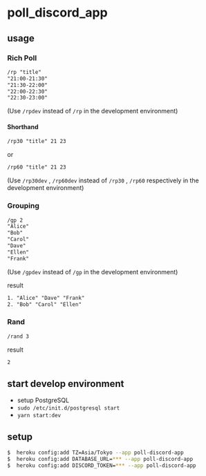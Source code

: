 # poll_discord_app

## usage

### Rich Poll

```txt
/rp "title"
"21:00-21:30"
"21:30-22:00"
"22:00-22:30"
"22:30-23:00"
```

(Use `/rpdev` instead of `/rp` in the development environment)

#### Shorthand

```txt
/rp30 "title" 21 23
```

or

```txt
/rp60 "title" 21 23
```

(Use `/rp30dev` , `/rp60dev` instead of `/rp30` , `/rp60` respectively in the development environment)

### Grouping

```txt
/gp 2
"Alice"
"Bob"
"Carol"
"Dave"
"Ellen"
"Frank"
```

(Use `/gpdev` instead of `/gp` in the development environment)

result

```txt
1. "Alice" "Dave" "Frank"
2. "Bob" "Carol" "Ellen"
```

### Rand

```txt
/rand 3
```

result

```txt
2
```

## start develop environment

-   setup PostgreSQL
-   `sudo /etc/init.d/postgresql start`
-   `yarn start:dev`

## setup

```bash
$  heroku config:add TZ=Asia/Tokyo --app poll-discord-app
$  heroku config:add DATABASE_URL=*** --app poll-discord-app
$  heroku config:add DISCORD_TOKEN=*** --app poll-discord-app
```
